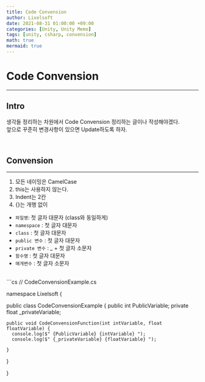 ```yaml
---
title: Code Convension
author: Lixelsoft
date: 2021-08-31 01:00:00 +09:00
categories: [Unity, Unity Memo]
tags: [unity, csharp, convension]
math: true
mermaid: true
---
```


# Code Convension
---
## Intro
생각들 정리하는 차원에서 Code Convension 정리하는 글이나 작성해야겠다.<br>
앞으로 꾸준히 변경사항이 있으면 Update하도록 하자.

<br>

## Convension
___
1. 모든 네이밍은 CamelCase
2. this는 사용하지 않는다.
3. Indent는 2칸
4. {}는 개행 없이

- `파일명`: 첫 글자 대문자 (class와 동일하게)
- `namespace` : 첫 글자 대문자 
- `class` :  첫 글자 대문자 
- `public 변수` : 첫 글자 대문자
- `private 변수` : _ + 첫 글자 소문자
- `함수명` : 첫 글자 대문자
- `매개변수` : 첫 글자 소문자

<br/>
```cs
// CodeConvensionExample.cs

namespace Lixelsoft {

  public class CodeConvensionExample {
    public int PublicVariable;
    private float _privateVariable;


    public void CodeConvensionFunction(int intVariable, float floatVariable) {
      console.log($" {PublicVariable} {intVariable} ");
      console.log($" {_privateVariable} {floatVariable} ");

    }
  }

}
```

